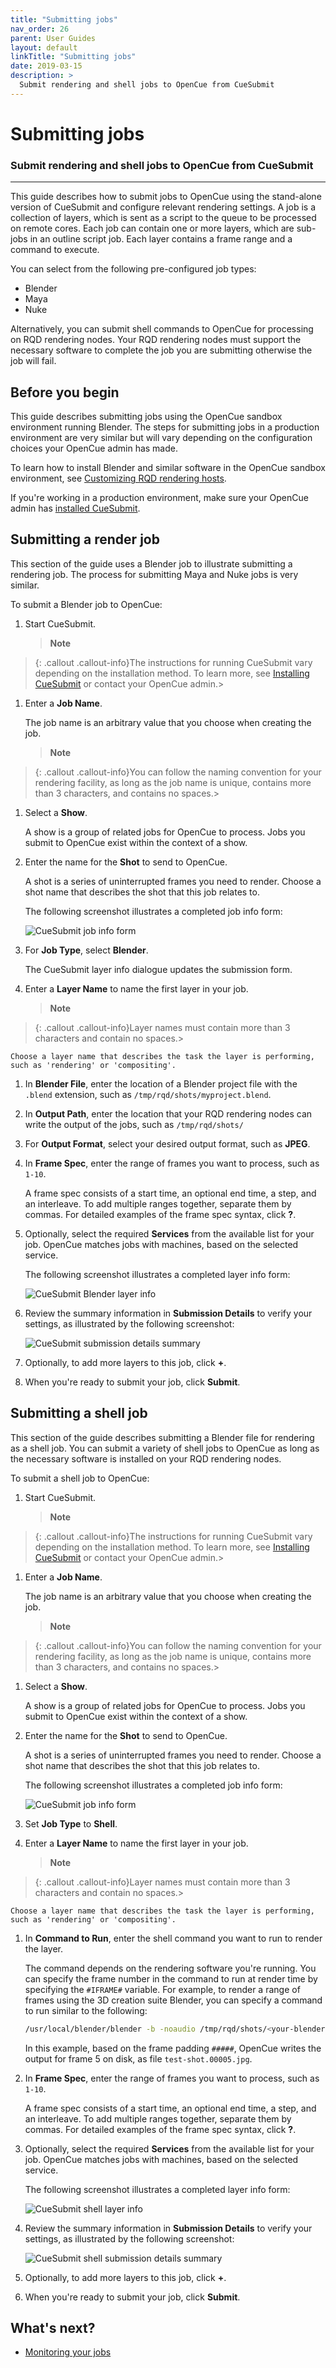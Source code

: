 ```yaml
---
title: "Submitting jobs"
nav_order: 26
parent: User Guides
layout: default
linkTitle: "Submitting jobs"
date: 2019-03-15
description: >
  Submit rendering and shell jobs to OpenCue from CueSubmit
---
```


# Submitting jobs

### Submit rendering and shell jobs to OpenCue from CueSubmit

---

This guide describes how to submit jobs to OpenCue using the stand-alone
version of CueSubmit and configure relevant rendering settings. A job is a
collection of layers, which is sent as a script to the queue to be processed
on remote cores. Each job can contain one or more layers, which are sub-jobs
in an outline script job. Each layer contains a frame range and a command to
execute.

You can select from the following pre-configured job types:

*   Blender
*   Maya
*   Nuke

Alternatively, you can submit shell commands to OpenCue for
processing on RQD rendering nodes. Your RQD rendering nodes must support
the necessary software to complete the job you are submitting otherwise
the job will fail.

## Before you begin

This guide describes submitting jobs using the OpenCue sandbox environment
running Blender. The steps for submitting jobs in a production environment
are very similar but will vary depending on the configuration choices
your OpenCue admin has made.

To learn how to install Blender and similar software in the OpenCue sandbox
environment, see
[Customizing RQD rendering hosts](/docs/other-guides/customizing-rqd/).

If you're working in a production environment, make sure your OpenCue admin
has [installed CueSubmit](/docs/getting-started/installing-cuesubmit/).

## Submitting a render job

This section of the guide uses a Blender job to illustrate submitting
a rendering job. The process for submitting Maya and Nuke jobs is very
similar.

To submit a Blender job to OpenCue:

1.  Start CueSubmit.

    > **Note**
> {: .callout .callout-info}The instructions for running
    CueSubmit vary depending on the installation method. To learn more, see
    [Installing CueSubmit](/docs/getting-started/installing-cuesubmit)
    or contact your OpenCue admin.>

1.  Enter a **Job Name**.

    The job name is an arbitrary value that you choose when creating the
    job.
    
    > **Note**
> {: .callout .callout-info}You can follow the naming convention
    for your rendering facility, as long as the job name is unique, contains
    more than 3 characters, and contains no spaces.>

1.  Select a **Show**.

    A show is a group of related jobs for OpenCue to process. Jobs you submit
    to OpenCue exist within the context of a show.

1.  Enter the name for the **Shot** to send to OpenCue.

    A shot is a series of uninterrupted frames you need to render. Choose a
    shot name that describes the shot that this job relates to.
    
    The following screenshot illustrates a completed job info form:
    
    ![CueSubmit job info form](/assets/images/cuesubmit_job_info.png)

1.  For **Job Type**, select **Blender**.

    The CueSubmit layer info dialogue updates the submission form.

1.  Enter a **Layer Name** to name the first layer in your job.

    > **Note**
> {: .callout .callout-info}Layer names must contain more than
    3 characters and contain no spaces.>
    
    Choose a layer name that describes the task the layer is performing,
    such as 'rendering' or 'compositing'.

1.  In **Blender File**, enter the location of a Blender project file
    with the `.blend` extension, such as `/tmp/rqd/shots/myproject.blend`.

1.  In **Output Path**, enter the location that your RQD rendering nodes
    can write the output of the jobs, such as `/tmp/rqd/shots/`

1.  For **Output Format**, select your desired output format, such as
    **JPEG**.

1.  In **Frame Spec**, enter the range of frames you want to process, such as
    `1-10`.

    A frame spec consists of a start time, an optional end time, a step,
    and an interleave. To add multiple ranges together, separate them
    by commas. For detailed examples of the frame spec syntax, click **?**.

1.  Optionally, select the required **Services** from the available list for
    your job. OpenCue matches jobs with machines, based on the selected
    service.
    
    The following screenshot illustrates a completed layer info form:

    ![CueSubmit Blender layer info](/assets/images/cuesubmit_blender_layer_info.png)

1.  Review the summary information in **Submission Details** to verify your
    settings, as illustrated by the following screenshot:
    
    ![CueSubmit submission details summary](/assets/images/cuesubmit_blender_submission_details.png)

1.  Optionally, to add more layers to this job, click **+**.

1.  When you're ready to submit your job, click **Submit**.

## Submitting a shell job

This section of the guide describes submitting a Blender file for rendering
as a shell job. You can submit a variety of shell jobs to OpenCue as long as
the necessary software is installed on your RQD rendering nodes.

To submit a shell job to OpenCue:

1.  Start CueSubmit.

    > **Note**
> {: .callout .callout-info}The instructions for running
    CueSubmit vary depending on the installation method. To learn more, see
    [Installing CueSubmit](/docs/getting-started/installing-cuesubmit)
    or contact your OpenCue admin.>

1.  Enter a **Job Name**.

    The job name is an arbitrary value that you choose when creating the
    job.
    
    > **Note**
> {: .callout .callout-info}You can follow the naming convention
    for your rendering facility, as long as the job name is unique, contains
    more than 3 characters, and contains no spaces.>

1.  Select a **Show**.

    A show is a group of related jobs for OpenCue to process. Jobs you submit
    to OpenCue exist within the context of a show.

1.  Enter the name for the **Shot** to send to OpenCue.

    A shot is a series of uninterrupted frames you need to render. Choose a
    shot name that describes the shot that this job relates to.
    
    The following screenshot illustrates a completed job info form:
    
    ![CueSubmit job info form](/assets/images/cuesubmit_job_info.png)

1.  Set **Job Type** to **Shell**.

1.  Enter a **Layer Name** to name the first layer in your job.

    > **Note**
> {: .callout .callout-info}Layer names must contain more than
    3 characters and contain no spaces.>
    
    Choose a layer name that describes the task the layer is performing,
    such as 'rendering' or 'compositing'.

1.  In **Command to Run**, enter the shell command you want to run to render
    the layer.

    The command depends on the rendering software you're running. You can
    specify the frame number in the command to run at render time by
    specifying the `#IFRAME#` variable. For example, to render a range of
    frames using the 3D creation suite Blender, you can specify a command
    to run similar to the following:
    
    ```bash
    /usr/local/blender/blender -b -noaudio /tmp/rqd/shots/<your-blender-file>.blend -o /tmp/rqd/shots/test-shot.##### -F JPEG -f #IFRAME#
    ```

    In this example, based on the frame padding `#####`, OpenCue writes the
    output for frame 5 on disk, as file `test-shot.00005.jpg`.

1.  In **Frame Spec**, enter the range of frames you want to process, such as
    `1-10`.

    A frame spec consists of a start time, an optional end time, a step,
    and an interleave. To add multiple ranges together, separate them
    by commas. For detailed examples of the frame spec syntax, click **?**.

1.  Optionally, select the required **Services** from the available list for
    your job. OpenCue matches jobs with machines, based on the selected
    service.
    
    The following screenshot illustrates a completed layer info form:

    ![CueSubmit shell layer info](/assets/images/cuesubmit_shell_layer_info.png)

1.  Review the summary information in **Submission Details** to verify your
    settings, as illustrated by the following screenshot:
    
    ![CueSubmit shell submission details summary](/assets/images/cuesubmit_shell_submission_details.png)

1.  Optionally, to add more layers to this job, click **+**.

1.  When you're ready to submit your job, click **Submit**.

## What's next?

-   [Monitoring your jobs](/docs/user-guides/monitoring-your-jobs/)
 
